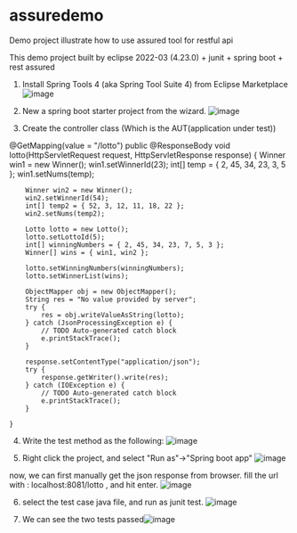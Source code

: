 # assuredemo
Demo project illustrate how to use assured tool for restful api

This demo project built by eclipse 2022-03 (4.23.0) + junit + spring boot + rest assured

1. Install Spring Tools 4 (aka Spring Tool Suite 4) from Eclipse Marketplace ![image](https://user-images.githubusercontent.com/66583485/169986658-7391d846-f189-422c-bbb6-d2ada1128939.png)

2. New a spring boot starter project from the wizard. ![image](https://user-images.githubusercontent.com/66583485/169986886-fba711e9-6c3a-47e0-a598-59feaa8fca97.png)
3. Create the controller class (Which is the AUT(application under test)) 

@GetMapping(value = "/lotto")
	public @ResponseBody void lotto(HttpServletRequest request, HttpServletResponse response) {
		Winner win1 = new Winner();
		win1.setWinnerId(23);
		int[] temp = { 2, 45, 34, 23, 3, 5 };
		win1.setNums(temp);

		Winner win2 = new Winner();
		win2.setWinnerId(54);
		int[] temp2 = { 52, 3, 12, 11, 18, 22 };
		win2.setNums(temp2);

		Lotto lotto = new Lotto();
		lotto.setLottoId(5);
		int[] winningNumbers = { 2, 45, 34, 23, 7, 5, 3 };
		Winner[] wins = { win1, win2 };

		lotto.setWinningNumbers(winningNumbers);
		lotto.setWinnerList(wins);

		ObjectMapper obj = new ObjectMapper();
		String res = "No value provided by server";
		try {
			res = obj.writeValueAsString(lotto);
		} catch (JsonProcessingException e) {
			// TODO Auto-generated catch block
			e.printStackTrace();
		}

		response.setContentType("application/json");
		try {
			response.getWriter().write(res);
		} catch (IOException e) {
			// TODO Auto-generated catch block
			e.printStackTrace();
		}

	}


4. Write the test method as the following: 
![image](https://user-images.githubusercontent.com/66583485/169987650-381fb8d3-4fc3-4abc-b5e0-650b0f57cd1c.png)

5. Right click the project, and select "Run as"->"Spring boot app" ![image](https://user-images.githubusercontent.com/66583485/169988030-afb429a0-f575-4d63-ac54-ced1e3f380b3.png)

now, we can first manually get the json response from browser. fill the url with : localhost:8081/lotto , and hit enter. 
![image](https://user-images.githubusercontent.com/66583485/169988452-56d441cd-e96f-4d34-bf4d-a87746014b49.png)

6. select the test case java file, and run as junit test. 
![image](https://user-images.githubusercontent.com/66583485/169988708-6087edf0-2ba8-48fd-b0aa-266acc511015.png)

7. We can see the two tests passed![image](https://user-images.githubusercontent.com/66583485/169989176-290c1e87-e56e-4f72-82c5-3ae14e264e70.png)

